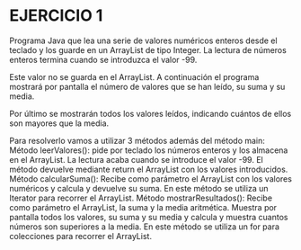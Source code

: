 # EJERCICIO 1

Programa Java que lea una serie de valores numéricos enteros desde el teclado y los guarde en un ArrayList de tipo Integer. La lectura de números enteros termina cuando se introduzca el valor -99. 

Este valor no se guarda en el ArrayList. A continuación el programa mostrará por pantalla el número de valores que se han leído, su suma y su media. 

Por último se mostrarán todos los valores leídos, indicando cuántos de ellos son mayores que la media.

Para resolverlo vamos a utilizar 3 métodos además del método main:
Método leerValores(): pide por teclado los números enteros y los almacena en el ArrayList. La lectura acaba cuando se introduce el valor -99. El método devuelve mediante return el ArrayList con los valores introducidos.
Método calcularSuma(): Recibe como parámetro el ArrayList con los valores numéricos y calcula y devuelve su suma. En este método se utiliza un Iterator para recorrer el ArrayList.
Método mostrarResultados(): Recibe como parámetro el ArrayList, la suma y la media aritmética. Muestra por pantalla todos los valores, su suma y su media y calcula y muestra cuantos números son superiores a la media. En este método se utiliza un for para colecciones para recorrer el ArrayList.
